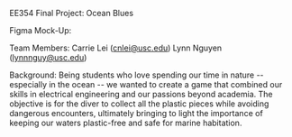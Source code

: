 EE354 Final Project: Ocean Blues

Figma Mock-Up: 

Team Members:
Carrie Lei (cnlei@usc.edu)
Lynn Nguyen (lynnnguy@usc.edu)

Background: 
Being students who love spending our time in nature -- especially in the ocean -- we wanted to create a game that combined our skills in electrical engineering and our passions beyond academia. The objective is for the diver to collect all the plastic pieces while avoiding dangerous encounters, ultimately bringing to light the importance of keeping our waters plastic-free and safe for marine habitation. 


